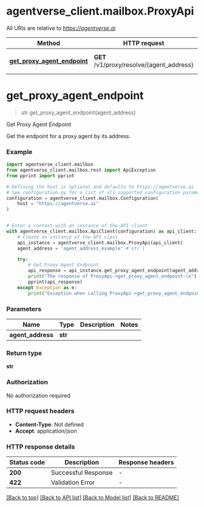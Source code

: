 # agentverse_client.mailbox.ProxyApi

All URIs are relative to *https://agentverse.ai*

Method | HTTP request | Description
------------- | ------------- | -------------
[**get_proxy_agent_endpoint**](ProxyApi.md#get_proxy_agent_endpoint) | **GET** /v1/proxy/resolve/{agent_address} | Get Proxy Agent Endpoint


# **get_proxy_agent_endpoint**
> str get_proxy_agent_endpoint(agent_address)

Get Proxy Agent Endpoint

Get the endpoint for a proxy agent by its address.

### Example


```python
import agentverse_client.mailbox
from agentverse_client.mailbox.rest import ApiException
from pprint import pprint

# Defining the host is optional and defaults to https://agentverse.ai
# See configuration.py for a list of all supported configuration parameters.
configuration = agentverse_client.mailbox.Configuration(
    host = "https://agentverse.ai"
)


# Enter a context with an instance of the API client
with agentverse_client.mailbox.ApiClient(configuration) as api_client:
    # Create an instance of the API class
    api_instance = agentverse_client.mailbox.ProxyApi(api_client)
    agent_address = 'agent_address_example' # str | 

    try:
        # Get Proxy Agent Endpoint
        api_response = api_instance.get_proxy_agent_endpoint(agent_address)
        print("The response of ProxyApi->get_proxy_agent_endpoint:\n")
        pprint(api_response)
    except Exception as e:
        print("Exception when calling ProxyApi->get_proxy_agent_endpoint: %s\n" % e)
```



### Parameters


Name | Type | Description  | Notes
------------- | ------------- | ------------- | -------------
 **agent_address** | **str**|  | 

### Return type

**str**

### Authorization

No authorization required

### HTTP request headers

 - **Content-Type**: Not defined
 - **Accept**: application/json

### HTTP response details

| Status code | Description | Response headers |
|-------------|-------------|------------------|
**200** | Successful Response |  -  |
**422** | Validation Error |  -  |

[[Back to top]](#) [[Back to API list]](../README.md#documentation-for-api-endpoints) [[Back to Model list]](../README.md#documentation-for-models) [[Back to README]](../README.md)

